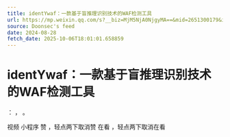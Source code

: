 ```yaml
---
title: identYwaf：一款基于盲推理识别技术的WAF检测工具
url: https://mp.weixin.qq.com/s?__biz=MjM5NjA0NjgyMA==&mid=2651300179&idx=4&sn=e3b50061c949639f2be437dabb52093f
source: Doonsec's feed
date: 2024-08-28
fetch_date: 2025-10-06T18:01:01.658859
---
```


# identYwaf：一款基于盲推理识别技术的WAF检测工具

：
，
。

视频
小程序
赞
，轻点两下取消赞
在看
，轻点两下取消在看
